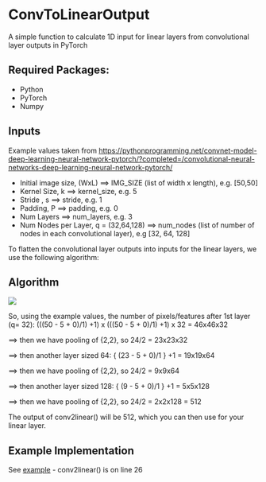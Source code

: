 # ConvToLinearOutput
A simple function to calculate 1D input for linear layers from convolutional layer outputs in PyTorch

## Required Packages:
- Python
- PyTorch
- Numpy

## Inputs

Example values taken from https://pythonprogramming.net/convnet-model-deep-learning-neural-network-pytorch/?completed=/convolutional-neural-networks-deep-learning-neural-network-pytorch/ 

- Initial image size, (WxL) ==> IMG_SIZE (list of width x length), e.g. [50,50]
- Kernel Size, k ==> kernel_size, e.g. 5
- Stride , s ==> stride, e.g. 1
- Padding, P ==> padding, e.g. 0
- Num Layers ==> num_layers, e.g. 3
- Num Nodes per Layer, q = (32,64,128) ==> num_nodes (list of number of nodes in each convolutional layer), e.g [32, 64, 128]


To flatten the convolutional layer outputs into inputs for the linear layers, we use the following algorithm:
       
## Algorithm

<img src="https://render.githubusercontent.com/render/math?math=O = ({ \frac{(W - k + 2P)}{s} } + 1) *({ \frac{(L - k + 2P)}{s} } + 1)* q">

So, using the example values, the number of pixels/features after 1st layer (q= 32): (((50 - 5 + 0)/1) +1) x (((50 - 5 + 0)/1) +1) x 32 = 46x46x32

==> then we have pooling of {2,2}, so 24/2 = 23x23x32

==> then another layer sized 64: { (23 - 5 + 0)/1 } +1 = 19x19x64

==> then we have pooling of {2,2}, so 24/2 = 9x9x64

==> then another layer sized 128: { (9 - 5 + 0)/1 } +1 = 5x5x128

==> then we have pooling of {2,2}, so 24/2 = 2x2x128 = 512

The output of conv2linear(<inputs>) will be 512, which you can then use for your linear layer.
       
## Example Implementation
See [example](example.py) - conv2linear() is on line 26
